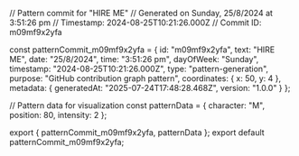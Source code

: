 // Pattern commit for "HIRE ME"
// Generated on Sunday, 25/8/2024 at 3:51:26 pm
// Timestamp: 2024-08-25T10:21:26.000Z
// Commit ID: m09mf9x2yfa

const patternCommit_m09mf9x2yfa = {
  id: "m09mf9x2yfa",
  text: "HIRE ME",
  date: "25/8/2024",
  time: "3:51:26 pm",
  dayOfWeek: "Sunday",
  timestamp: "2024-08-25T10:21:26.000Z",
  type: "pattern-generation",
  purpose: "GitHub contribution graph pattern",
  coordinates: {
    x: 50,
    y: 4
  },
  metadata: {
    generatedAt: "2025-07-24T17:48:28.468Z",
    version: "1.0.0"
  }
};

// Pattern data for visualization
const patternData = {
  character: "M",
  position: 80,
  intensity: 2
};

export { patternCommit_m09mf9x2yfa, patternData };
export default patternCommit_m09mf9x2yfa;

